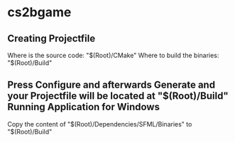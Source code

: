 cs2bgame
========

Creating Projectfile
--------------------
Where is the source code: "$(Root)/CMake"
Where to build the binaries: "$(Root)/Build"

Press Configure and afterwards Generate and your Projectfile will be located at "$(Root)/Build"
Running Application for Windows
---------------------
Copy the content of "$(Root)/Dependencies/SFML/Binaries" to "$(Root)/Build"
